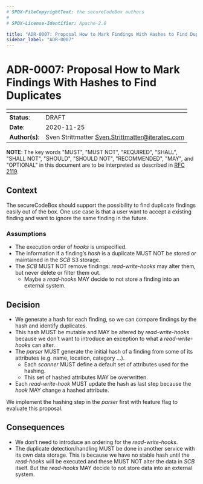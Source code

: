 ```yaml
---
# SPDX-FileCopyrightText: the secureCodeBox authors
#
# SPDX-License-Identifier: Apache-2.0

title: "ADR-0007: Proposal How to Mark Findings With Hashes to Find Duplicates"
sidebar_label: "ADR-0007"
---
```

# ADR-0007: Proposal How to Mark Findings With Hashes to Find Duplicates

| <!-- -->       | <!-- -->                                           |
|----------------|----------------------------------------------------|
| **Status**:    | DRAFT                                         |
| **Date**:      | 2020-11-25                                         |
| **Author(s)**: | Sven Strittmatter <Sven.Strittmatter@iteratec.com> |

**NOTE**: The key words "MUST", "MUST NOT", "REQUIRED", "SHALL", "SHALL NOT", "SHOULD", "SHOULD NOT", "RECOMMENDED", "MAY", and "OPTIONAL" in this document are to be interpreted as described in [RFC 2119](https://tools.ietf.org/html/rfc2119).

## Context

The secureCodeBox should support the possibility to find duplicate findings easily out of the box. 
One use case is that a user want to accept a existing finding and want to ignore the same finding in the future.

### Assumptions

- The execution order of *hooks* is unspecified.
- The information if a finding’s *hash* is a duplicate MUST NOT be stored or maintained in the *SCB* S3 storage.
- The *SCB* MUST NOT remove findings: *read-write-hooks* may alter them, but never delete or filter them out.
  - Maybe a *read-hooks* MAY decide to not store a finding into an external system.

## Decision

- We generate a hash for each finding, so we can compare findings by the hash and identify duplicates.
- This hash MUST be mutable and MAY be altered by *read-write-hooks* because we don’t want to introduce an exception to what a *read-write-hooks* can alter.
- The *parser* MUST generate the initial hash of a finding from some of its attributes (e.g. name, location, category …).
  - Each *scanner* MUST define a default set of attributes used for the hashing.
  - This set of hashed attributes MAY be overwritten.
- Each *read-write-hook* MUST update the hash as last step because the *hook* MAY change a hashed attribute.

We implement the hashing step in the *parser* first with feature flag to evaluate this proposal.

## Consequences

- We don’t need to introduce an ordering for the *read-write-hooks*.
- The duplicate detection/handling MUST be done in another service with its own data storage. This is because we have no stable hash until the *read-hooks* will be executed and these MUST NOT alter the data in *SCB* itself. But the *read-hooks* MAY decide to not store data into an external system.
